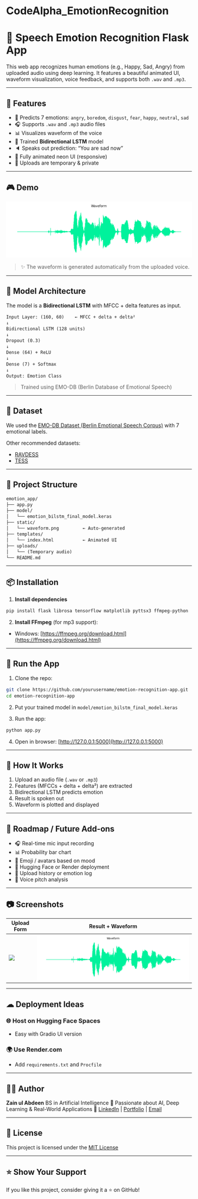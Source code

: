 # CodeAlpha_EmotionRecognition
# 🎤 Speech Emotion Recognition Flask App

This web app recognizes human emotions (e.g., Happy, Sad, Angry) from uploaded audio using deep learning. It features a beautiful animated UI, waveform visualization, voice feedback, and supports both `.wav` and `.mp3`.

---

## 🚀 Features

* 🌟 Predicts 7 emotions: `angry`, `boredom`, `disgust`, `fear`, `happy`, `neutral`, `sad`
* 🎧 Supports `.wav` and `.mp3` audio files
* 📊 Visualizes waveform of the voice
* 🧠 Trained **Bidirectional LSTM** model
* 🔈 Speaks out prediction: “You are sad now”
* 🌈 Fully animated neon UI (responsive)
* 🔐 Uploads are temporary & private

---

## 🎮 Demo

![waveform](static/waveform.png)

> ✨ The waveform is generated automatically from the uploaded voice.

---

## 🧠 Model Architecture

The model is a **Bidirectional LSTM** with MFCC + delta features as input.

```plaintext
Input Layer: (160, 60)    ← MFCC + delta + delta²
↓
Bidirectional LSTM (128 units)
↓
Dropout (0.3)
↓
Dense (64) + ReLU
↓
Dense (7) + Softmax
↓
Output: Emotion Class
```

> Trained using EMO-DB (Berlin Database of Emotional Speech)

---

## 📂 Dataset

We used the [EMO-DB Dataset (Berlin Emotional Speech Corpus)](https://www.kaggle.com/datasets/johnnyko28/emodb-emotional-berlin-database) with 7 emotional labels.

Other recommended datasets:

* [RAVDESS](https://www.kaggle.com/datasets/uwrfkaggler/ravdess-emotional-speech-audio)
* [TESS](https://www.kaggle.com/datasets/chekagust/tess)

---

## 📁 Project Structure

```
emotion_app/
├── app.py
├── model/
│   └── emotion_bilstm_final_model.keras
├── static/
│   └── waveform.png         ← Auto-generated
├── templates/
│   └── index.html           ← Animated UI
├── uploads/
│   └── (Temporary audio)
└── README.md
```

---

## 📦 Installation

1. **Install dependencies**

```bash
pip install flask librosa tensorflow matplotlib pyttsx3 ffmpeg-python
```

2. **Install FFmpeg** (for mp3 support):

* Windows: [https://ffmpeg.org/download.html](https://ffmpeg.org/download.html)

---

## 🔧 Run the App

1. Clone the repo:

```bash
git clone https://github.com/yourusername/emotion-recognition-app.git
cd emotion-recognition-app
```

2. Put your trained model in `model/emotion_bilstm_final_model.keras`

3. Run the app:

```bash
python app.py
```

4. Open in browser:
   [http://127.0.0.1:5000](http://127.0.0.1:5000)

---

## 🧰 How It Works

1. Upload an audio file (`.wav` or `.mp3`)
2. Features (MFCCs + delta + delta²) are extracted
3. Bidirectional LSTM predicts emotion
4. Result is spoken out
5. Waveform is plotted and displayed

---

## 📌 Roadmap / Future Add-ons

* 🎧 Real-time mic input recording
* 📊 Probability bar chart
* 🐽 Emoji / avatars based on mood
* 🧹 Hugging Face or Render deployment
* 📃 Upload history or emotion log
* 🎿 Voice pitch analysis

---

## 📷 Screenshots

| Upload Form                  | Result + Waveform        |
| ---------------------------- | ------------------------ |
| ![](static/form-preview.png) | ![](static/waveform.png) |

---

## ☁ Deployment Ideas

### 🌐 Host on Hugging Face Spaces

* Easy with Gradio UI version

### 🌍 Use Render.com

* Add `requirements.txt` and `Procfile`

---

## 👨‍💼 Author

**Zain ul Abdeen**
BS in Artificial Intelligence
🚀 Passionate about AI, Deep Learning & Real-World Applications
📧 [LinkedIn](#) | [Portfolio](#) | [Email](#)

---

## 📜 License

This project is licensed under the [MIT License](LICENSE)

---

## ⭐ Show Your Support

If you like this project, consider giving it a ⭐ on GitHub!
